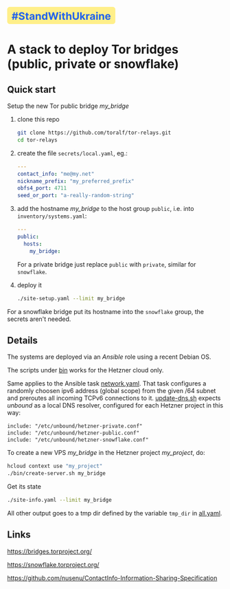 [![StandWithUkraine](https://raw.githubusercontent.com/vshymanskyy/StandWithUkraine/main/badges/StandWithUkraine.svg)](https://github.com/vshymanskyy/StandWithUkraine/blob/main/docs/README.md)

# A stack to deploy Tor bridges (public, private or snowflake)

## Quick start

Setup the new Tor public bridge _my_bridge_

1. clone this repo

   ```bash
   git clone https://github.com/toralf/tor-relays.git
   cd tor-relays
   ```

1. create the file `secrets/local.yaml`, eg.:

   ```yaml
   ---
   contact_info: "me@my.net"
   nickname_prefix: "my_preferred_prefix"
   obfs4_port: 4711
   seed_or_port: "a-really-random-string"
   ```

1. add the hostname _my_bridge_ to the host group `public`, i.e. into `inventory/systems.yaml`:

   ```yaml
   ---
   public:
     hosts:
       my_bridge:
   ```

   For a private bridge just replace `public` with `private`, similar for `snowflake`.

1. deploy it

   ```bash
   ./site-setup.yaml --limit my_bridge
   ```

For a snowflake bridge put its hostname into the `snowflake` group, the secrets aren't needed.

## Details

The systems are deployed via an _Ansible_ role using a recent Debian OS.

The scripts under [bin](./bin) works for the Hetzner cloud only.

Same applies to the Ansible task [network.yaml](./playbooks/roles/setup/tasks/network.yaml).
That task configures a randomly choosen ipv6 address (global scope)
from the given /64 subnet and preroutes all incoming TCPv6 connections to it.
[update-dns.sh](./bin/update-dns.sh) expects _unbound_ as a local DNS resolver,
configured for each Hetzner project in this way:

```config
include: "/etc/unbound/hetzner-private.conf"
include: "/etc/unbound/hetzner-public.conf"
include: "/etc/unbound/hetzner-snowflake.conf"
```

To create a new VPS _my_bridge_ in the Hetzner project _my_project_, do:

```bash
hcloud context use "my_project"
./bin/create-server.sh my_bridge
```

Get its state

```bash
./site-info.yaml --limit my_bridge
```

All other output goes to a tmp dir defined by the variable `tmp_dir` in [all.yaml](./inventory/group_vars/all.yaml).

## Links

https://bridges.torproject.org/

https://snowflake.torproject.org/

https://github.com/nusenu/ContactInfo-Information-Sharing-Specification
